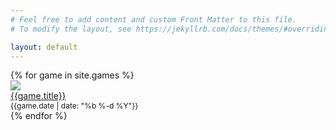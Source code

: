 ```yaml
---
# Feel free to add content and custom Front Matter to this file.
# To modify the layout, see https://jekyllrb.com/docs/themes/#overriding-theme-defaults

layout: default
---
```


<link rel="stylesheet" href="https://unpkg.com/purecss@2.0.6/build/pure-min.css" integrity="sha384-Uu6IeWbM+gzNVXJcM9XV3SohHtmWE+3VGi496jvgX1jyvDTXfdK+rfZc8C1Aehk5" crossorigin="anonymous">

<div class='pure-g'>
  {% for game in site.games %}
      <div class='pure-u-1-4'> 
        <a href="{{ game.url | relative_url}}">
          <img class="pure-img" src="images/photos/{{game.directory_name}}/thumbs/{{game.thumbnail_photo }} "> 
          <div>{{game.title}}</div>
        </a>
        <div style="font-size: 12px">{{game.date | date: "%b %-d %Y"}}</div>
      </div>
  {% endfor %}
</div>